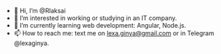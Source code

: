 - 👋 Hi, I’m @Rlaksai
- 👀 I’m interested in working or studying in an IT company.
- 🌱 I’m currently learning web development: Angular, Node.js.
- 📫 How to reach me: text me on lexa.ginya@gmail.com or in Telegram @lexaginya.

<!---
Rlaksai/Rlaksai is a ✨ special ✨ repository because its `README.md` (this file) appears on your GitHub profile.
You can click the Preview link to take a look at your changes.
--->
